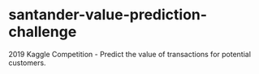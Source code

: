 # santander-value-prediction-challenge
2019 Kaggle Competition - Predict the value of transactions for potential customers.
